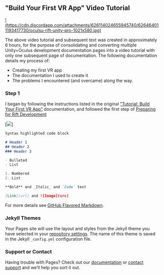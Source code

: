 ## "Build Your First VR App" Video Tutorial

[!(https://cdn.discordapp.com/attachments/626114024655945740/626464011193417730/oculsu-rift-unity-pro-1021x580.jpg)](https://youtu.be/tPHnLJ__Cd4)



The above video tutorial and subsequent text was created in approximately 6 hours, for the purpose of consolidating and converting multiple Unity+Oculus development documentation pages into a video tutorial with only one subsequent page of documentation. The following documentation details my process of:

* Creating my first VR app 
* The documentation I used to create it
* The problems I encountered (and overcame) along the way. 

### Step 1

I began by following the instructions listed in the original ["Tutorial: Build Your First VR App"](https://developer.oculus.com/documentation/unity/latest/concepts/unity-tutorial/?locale=en_US) documentation, and followed the first step of [Preparing for Rift Development](https://developer.oculus.com/documentation/unity/latest/concepts/unity-pcprep/)  

[![](https://cdn.discordapp.com/attachments/626114024655945740/626470192700063764/2.png)]

```markdown
Syntax highlighted code block

# Header 1
## Header 2
### Header 3

- Bulleted
- List

1. Numbered
2. List

**Bold** and _Italic_ and `Code` text

[Link](url) and ![Image](src)
```

For more details see [GitHub Flavored Markdown](https://guides.github.com/features/mastering-markdown/).

### Jekyll Themes

Your Pages site will use the layout and styles from the Jekyll theme you have selected in your [repository settings](https://github.com/EmbodiedJosh/UnityOculusDemo/settings). The name of this theme is saved in the Jekyll `_config.yml` configuration file.

### Support or Contact

Having trouble with Pages? Check out our [documentation](https://help.github.com/categories/github-pages-basics/) or [contact support](https://github.com/contact) and we’ll help you sort it out.
